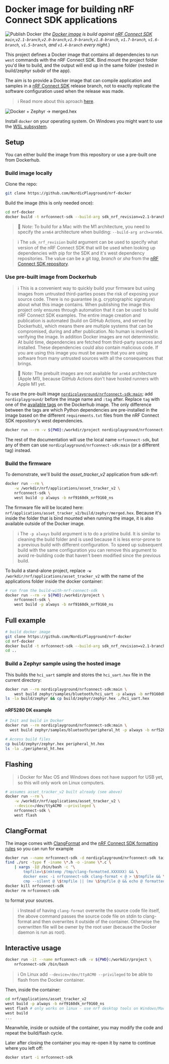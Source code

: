 # Docker image for building nRF Connect SDK applications

![Publish Docker](https://github.com/NordicPlayground/nrf-docker/workflows/Publish%20Docker/badge.svg?branch=saga)
(_the [Docker image](https://hub.docker.com/r/nordicplayground/nrfconnect-sdk) is build against [nRF Connect SDK](https://github.com/nrfconnect/sdk-nrf) `main`,`v2.1-branch`,`v2.0-branch`,`v1.9-branch`,`v1.8-branch`, `v1.7-branch`, `v1.6-branch`, `v1.5-branch`, and `v1.4-branch` every night._)

This project defines a Docker image that contains all dependencies to run `west` commands with the nRF Connect SDK. Bind mount the project folder you'd like to build, and the output will end up in the same folder (nested in build/zephyr subdir of the app).

The aim is to provide a Docker image that can compile application and samples in a [nRF Connect SDK](https://github.com/nrfconnect/sdk-nrf) release branch, not to exactly replicate the software configuration used when the release was made.

> ℹ️ Read more about this aproach [here](https://devzone.nordicsemi.com/nordic/nrf-connect-sdk-guides/b/getting-started/posts/build-ncs-application-firmware-images-using-docker).

![Docker + Zephyr -> merged.hex](./diagram.png)

Install `docker` on your operating system. On Windows you might want to use the [WSL subsystem](https://docs.docker.com/docker-for-windows/wsl-tech-preview/).

## Setup

You can either build the image from this repository or use a pre-built one from Dockerhub.

### Build image locally

Clone the repo:

```bash
git clone https://github.com/NordicPlayground/nrf-docker
```

Build the image (this is only needed once):

```bash
cd nrf-docker
docker build -t nrfconnect-sdk --build-arg sdk_nrf_revision=v2.1-branch .
```

> 🍏 _Note:_ To build for a Mac with the M1 architecture, you need to specify the `arm64` architecture when building: `--build-arg arch=arm64`.

> ℹ️ The `sdk_nrf_revision` build argument can be used to specify what version of the nRF Connect SDK that will be used when looking up dependencies with pip for the SDK and it's west dependency repositories. The value can be a git _tag_, _branch_ or _sha_ from the [nRF Connect SDK repository](https://github.com/nrfconnect/sdk-nrf).

### Use pre-built image from Dockerhub

> ℹ️ This is a convenient way to quickly build your firmware but using images from untrusted third-parties poses the risk of exposing your source code.
> There is no guarantee (e.g. cryptographic signature) about what this image contains.
> When publishing the image this project only ensures through automation that it can be used to build nRF Connect SDK examples.
> The entire image creation and publication is automated (build on GitHub Actions, and served by Dockerhub), which means there are multiple systems that can be compromised, during and after publication.
> No human is involved in verifying the image.
> In addition Docker images are not deterministic.
> At build time, dependencies are fetched from third-party sources and installed. These dependencies could also contain malicious code.
> If you are using this image you must be aware that you are using software from many untrusted sources with all the consequences that brings.

> 🍏 _Note:_ The prebuilt images are not available for `arm64` architecture (Apple M1), because GitHub Actions don't have hosted runners with Apple M1 yet.

To use the pre-built image [`nordicplayground/nrfconnect-sdk:main`](https://hub.docker.com/r/nordicplayground/nrfconnect-sdk); add `nordicplayground/` before the image name and `:tag` after. Replace `tag` with one of the [available tags](https://hub.docker.com/r/nordicplayground/nrfconnect-sdk/tags) on the Dockerhub image. The only difference between the tags are which Python dependencies are pre-installed in the image based on the different `requirements.txt` files from the nRF Connect SDK repository's west dependencies.

```bash
docker run --rm -v ${PWD}:/workdir/project nordicplayground/nrfconnect-sdk:main ...
```

The rest of the documentation will use the local name `nrfconnect-sdk`, but any of them can use `nordicplayground/nrfconnect-sdk:main` (or a different tag) instead.

### Build the firmware

To demonstrate, we'll build the _asset_tracker_v2_ application from sdk-nrf:

```bash
docker run --rm \
    -w /workdir/nrf/applications/asset_tracker_v2 \
    nrfconnect-sdk \
    west build -p always -b nrf9160dk_nrf9160_ns
```

The firmware file will be located here: `nrf/applications/asset_tracker_v2/build/zephyr/merged.hex`. Because it's inside the folder that is bind mounted when running the image, it is also available outside of the Docker image.

> ℹ️ The `-p always` build argument is to do a pristine build. It is similar to cleaning the build folder and is used because it is less error-prone to a previous build with different configuration. To speed up subsequent build with the same configuration you can remove this argument to avoid re-building code that haven't been modified since the previous build.

To build a stand-alone project, replace `-w /workdir/nrf/applications/asset_tracker_v2` with the name of the applications folder inside the docker container:

```bash
# run from the build-with-nrf-connect-sdk
docker run --rm -v ${PWD}:/workdir/project \
    nrfconnect-sdk \
    west build -p always -b nrf9160dk_nrf9160_ns
```

## Full example

```bash
# build docker image
git clone https://github.com/NordicPlayground/nrf-docker
cd nrf-docker
docker build -t nrfconnect-sdk --build-arg sdk_nrf_revision=v2.1-branch .
cd ..
```

### Build a Zephyr sample using the hosted image

This builds the `hci_uart` sample and stores the `hci_uart.hex` file in the current directory:

```bash
docker run --rm nordicplayground/nrfconnect-sdk:main \
    west build zephyr/samples/bluetooth/hci_uart -p always -b nrf9160dk_nrf52840
ls -la build/zephyr && cp build/zephyr/zephyr.hex ./hci_uart.hex
```

#### nRF5280 DK example

```bash
# Init and build in Docker
docker run --rm nordicplayground/nrfconnect-sdk:main \
  west build zephyr/samples/bluetooth/peripheral_ht -p always -b nrf52840dk_nrf52840

# Access build files
cp build/zephyr/zephyr.hex peripheral_ht.hex
ls -la ./peripheral_ht.hex
```

## Flashing

> ℹ️ Docker for Mac OS and Windows does not have support for USB yet, so this will only work on Linux computers.

```bash
# assumes asset_tracker_v2 built already (see above)
docker run --rm \
    -w /workdir/nrf/applications/asset_tracker_v2 \
    --device=/dev/ttyACM0 --privileged \
    nrfconnect-sdk \
    west flash
```

## ClangFormat

The image comes with [ClangFormat](https://clang.llvm.org/docs/ClangFormat.html) and the [nRF Connect SDK formatting rules](https://github.com/nrfconnect/sdk-nrf/blob/main/.clang-format) so you can run for example

```bash
docker run --name nrfconnect-sdk -d nordicplayground/nrfconnect-sdk tail -f /dev/null
find ./src -type f -iname \*.h -o -iname \*.c \
    | xargs -I@ /bin/bash -c "\
        tmpfile=\$(mktemp /tmp/clang-formatted.XXXXXX) && \
        docker exec -i nrfconnect-sdk clang-format < @ > \$tmpfile && \
        cmp --silent @ \$tmpfile || (mv \$tmpfile @ && echo @ formatted.)"
docker kill nrfconnect-sdk
docker rm nrfconnect-sdk
```

to format your sources.

> ℹ️ Instead of having `clang-format` overwrite the source code file itself, the above command passes the source code file on stdin to clang-format and then overwrites it outside of the container. Otherwise the overwritten file will be owner by the root user (because the Docker daemon is run as root).

## Interactive usage

```bash
docker run -it --name nrfconnect-sdk -v ${PWD}:/workdir/project \
    nrfconnect-sdk /bin/bash
```

> ℹ️ On Linux add `--device=/dev/ttyACM0 --privileged` to be able to flash from the Docker container.

Then, inside the container:

```bash
cd nrf/applications/asset_tracker_v2
west build -p always -b nrf9160dk_nrf9160_ns
west flash # only works on linux - use nrf desktop tools on Windows/Mac OS
west build
...
```

Meanwhile, inside or outside of the container, you may modify the code and repeat the build/flash cycle.

Later after closing the container you may re-open it by name to continue where you left off:

```bash
docker start -i nrfconnect-sdk
```
